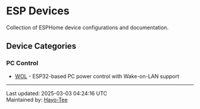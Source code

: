 # ESP Devices

Collection of ESPHome device configurations and documentation.

## Device Categories

### PC Control
- [WOL](wol/) - ESP32-based PC power control with Wake-on-LAN support

---
Last updated: 2025-03-03 04:24:16 UTC  
Maintained by: [Hayo-Tee](https://github.com/Hayo-Tee)